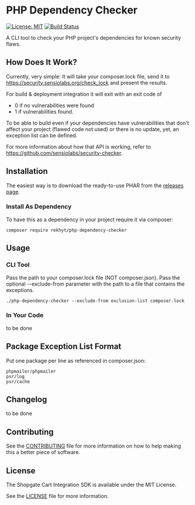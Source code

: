 # PHP Dependency Checker
[![License: MIT](https://img.shields.io/badge/License-MIT-yellow.svg)](https://opensource.org/licenses/MIT)
[![Build Status](https://travis-ci.org/Rekhyt/php-dependency-checker.svg?branch=master)](https://travis-ci.org/Rekhyt/php-dependency-checker)

A CLI tool to check your PHP project's dependencies for known security flaws.

## How Does It Work?
Currently, very simple: It will take your composer.lock file, send it to https://security.sensiolabs.org/check_lock
and present the results.

For build & deployment integration it will exit with an exit code of
* 0 if no vulnerabilities were found
* 1 if vulnerabilities found.

To be able to build even if your dependencies have vulnerabilities that don't affect your project (flawed code not used)
or there is no update, yet, an exception list can be defined.

For more information about how that API is working, refer to
https://github.com/sensiolabs/security-checker.

## Installation
The easiest way is to download the ready-to-use PHAR from the
[releases page](https://github.com/Rekhyt/php-dependency-checker/releases).

### Install As Dependency
To have this as a dependency in your project require it via composer:

    composer require rekhyt/php-dependency-checker

## Usage
### CLI Tool
Pass the path to your composer.lock file (NOT composer.json). Pass the optional --exclude-from parameter with the path
to a file that contains the exceptions.

    ./php-dependency-checker --exclude-from exclusion-list composer.lock

### In Your Code
to be done

## Package Exception List Format
Put one package per line as referenced in composer.json:

    phpmailer/phpmailer
    psr/log
    psr/cache

## Changelog
to be done

## Contributing
See the [CONTRIBUTING](CONTRIBUTING.md) file for more information on how to help making this a better piece of software.

## License
The Shopgate Cart Integration SDK is available under the MIT License.

See the [LICENSE](LICENSE) file for more information.
